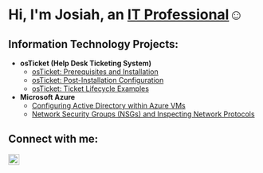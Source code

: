 <h1>Hi, I'm Josiah, an <a href="https://linkedin.com/in/yusuf-josiah-b5087860">IT Professional</a>☺</h1>

<h2> Information Technology Projects:</h2>

- <b>osTicket (Help Desk Ticketing System)</b>
  - [osTicket: Prerequisites and Installation](https://github.com/yusufjosiah/osticket-prereqs)
  - [osTicket: Post-Installation Configuration](https://github.com/yusufjosiah/post-install-config)
  - [osTicket: Ticket Lifecycle Examples](https://github.comyusufjosiah/ticket-lifecycle)
- <b>Microsoft Azure</b>
  - [Configuring Active Directory within Azure VMs](https://github.com/yusufjosiah/configure-ad)
  - [Network Security Groups (NSGs) and Inspecting Network Protocols](https://github.com/yusufjosiah/azure-network-protocols)

<h2>Connect with me:</h2>

[<img align="left" alt="Yusuf | LinkedIn" width="22px" src="https://cdn.jsdelivr.net/npm/simple-icons@v3/icons/linkedin.svg" />][linkedin]

[linkedin]: https://linkedin.com/in/yusuf-josiah-b5087860

